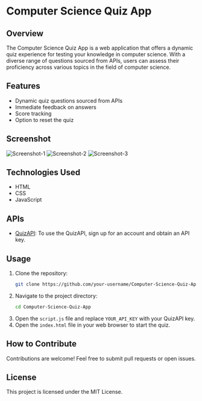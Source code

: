 # Computer Science Quiz App

## Overview
The Computer Science Quiz App is a web application that offers a dynamic quiz experience for testing your knowledge in computer science. With a diverse range of questions sourced from APIs, users can assess their proficiency across various topics in the field of computer science.

## Features
- Dynamic quiz questions sourced from APIs
- Immediate feedback on answers
- Score tracking
- Option to reset the quiz

## Screenshot
![Screenshot-1](screenshots/first_quiz.png)
![Screenshot-2](screenshots/second_quiz.png)
![Screenshot-3](screenshots/third_quiz.png)

## Technologies Used
- HTML
- CSS
- JavaScript

## APIs
- [QuizAPI](https://quizapi.io/): To use the QuizAPI, sign up for an account and obtain an API key.

## Usage
1. Clone the repository:
   ```bash
   git clone https://github.com/your-username/Computer-Science-Quiz-App.git
   ```
2. Navigate to the project directory:
   ```bash
   cd Computer-Science-Quiz-App
   ```
3. Open the `script.js` file and replace `YOUR_API_KEY` with your QuizAPI key.
4. Open the `index.html` file in your web browser to start the quiz.

## How to Contribute
Contributions are welcome! Feel free to submit pull requests or open issues.

## License
This project is licensed under the MIT License.

